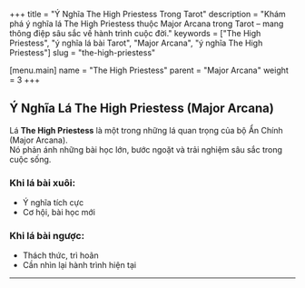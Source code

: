 +++
title = "Ý Nghĩa The High Priestess Trong Tarot"
description = "Khám phá ý nghĩa lá The High Priestess thuộc Major Arcana trong Tarot – mang thông điệp sâu sắc về hành trình cuộc đời."
keywords = ["The High Priestess", "ý nghĩa lá bài Tarot", "Major Arcana", "ý nghĩa The High Priestess"]
slug = "the-high-priestess"

[menu.main]
name = "The High Priestess"
parent = "Major Arcana"
weight = 3
+++

## Ý Nghĩa Lá The High Priestess (Major Arcana)

Lá **The High Priestess** là một trong những lá quan trọng của bộ Ẩn Chính (Major Arcana).  
Nó phản ánh những bài học lớn, bước ngoặt và trải nghiệm sâu sắc trong cuộc sống.

### Khi lá bài xuôi:
- Ý nghĩa tích cực  
- Cơ hội, bài học mới  

### Khi lá bài ngược:
- Thách thức, trì hoãn  
- Cần nhìn lại hành trình hiện tại  

---

